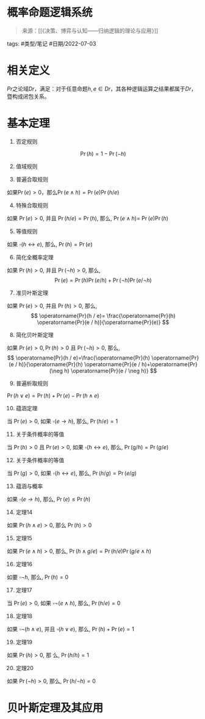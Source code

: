 概率命题逻辑系统
====

> 来源：[[《决策、博弈与认知——归纳逻辑的理论与应用》]]

tags: #类型/笔记 #日期/2022-07-03 


# 相关定义

$Pr$之论域$Dr$，满足：对于任意命题$h,e \in Dr$，其各种逻辑运算之结果都属于$Dr$，暨构成闭包关系。

# 基本定理

1. 否定规则


$$
\operatorname{Pr}(h)=1-\operatorname{Pr}(-h)
$$


2. 值域规则


3. 普遍合取规则


如果$\operatorname{Pr}(e)>0$，那么$\operatorname{Pr}(e \wedge h)=\operatorname{Pr}(e) \operatorname{Pr}(h / e)$


4. 特殊合取规则

如果 $\operatorname{Pr}(e)>0$, 并且 $\operatorname{Pr}(h / e)=\operatorname{Pr}(h)$, 那么, $\operatorname{Pr}(e \wedge h)=$ $\operatorname{Pr}(e) \operatorname{Pr}(h)$

5. 等值规则

如果 $\square(h \leftrightarrow e)$, 那么, $\operatorname{Pr}(h)=\operatorname{Pr}(e)$


6. 简化全概率定理

如果 $\operatorname{Pr}(h)>0$, 并且 $\operatorname{Pr}(\neg h)>0$, 那么,
$$
\operatorname{Pr}(e)=\operatorname{Pr}(h) \operatorname{Pr}(e / h)+\operatorname{Pr}(\neg h) \operatorname{Pr}(e / \neg h)
$$

7. 准贝叶斯定理

如果 $\operatorname{Pr}(e)>0$, 并且 $\operatorname{Pr}(h)>0$, 那么, 
$$
\operatorname{Pr}(h / e)= \frac{\operatorname{Pr}(h) \operatorname{Pr}(e / h)}{\operatorname{Pr}(e)}
$$

8. 简化贝叶斯定理

如果 $\operatorname{Pr}(e)>0, \operatorname{Pr}(h)>0$ 且 $\operatorname{Pr}(\neg h)>0$, 那么,
$$
\operatorname{Pr}(h / e)=\frac{\operatorname{Pr}(h) \operatorname{Pr}(e / h)}{\operatorname{Pr}(h) \operatorname{Pr}(e / h)+\operatorname{Pr}(\neg h) \operatorname{Pr}(e / \neg h)}
$$

9. 普遍析取规则

$\operatorname{Pr}(h \vee e)=\operatorname{Pr}(h)+\operatorname{Pr}(e)-\operatorname{Pr}(h \wedge e)$

10. 蕴涵定理

当 $\operatorname{Pr}(e)>0$, 如果 $\square(e \rightarrow h)$, 那么, $\operatorname{Pr}(h / e)=1$


11. 关于条件概率的等值

当 $\operatorname{Pr}(h)>0$ 且 $\operatorname{Pr}(e)>0$, 如果 $\square(h \leftrightarrow e)$, 那么, $\operatorname{Pr}(\mathrm{g} / h)=\operatorname{Pr}(g / e)$

12. 关于条件概率的等值

当 $\operatorname{Pr}(g)>0$, 如果 $\square(h \leftrightarrow e)$, 那么, $\operatorname{Pr}(h / g)=\operatorname{Pr}(e / g)$


13. 蕴涵与概率

如果 $\square(e \rightarrow h)$, 那么, $\operatorname{Pr}(e) \leqslant \operatorname{Pr}(h)$

14. 定理14

如果 $\operatorname{Pr}(h \wedge e)>0$, 那么 $\operatorname{Pr}(h)>0$


15. 定理15

如果 $\operatorname{Pr}(e \wedge h)>0$, 那么, $\operatorname{Pr}(h \wedge g / e)=\operatorname{Pr}(h / e) \operatorname{Pr}(g / e \wedge h)$

16. 定理16

如要 $\square \neg h$, 那么, $\operatorname{Pr}(h)=0$


17. 定理17

当 $\operatorname{Pr}(e)>0$, 如果 $\square \neg(e \wedge h)$, 那么, $\operatorname{Pr}(h / e)=0$


18. 定理18

如果 $\square \neg(h \wedge e)$, 并且 $\square(h \vee e)$, 那么, $\operatorname{Pr}(h)+\operatorname{Pr}(e)=1$


19. 定理19

如果 $\operatorname{Pr}(h)>0$, 那 么, $\operatorname{Pr}(h / h)=1$

20. 定理20

如果 $\operatorname{Pr}(\neg h)>0$, 那么, $\operatorname{Pr}(h / \neg h)=0$



# 贝叶斯定理及其应用

